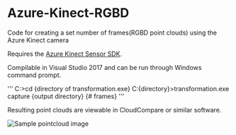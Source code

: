 # Azure-Kinect-RGBD
Code for creating a set number of frames(RGBD point clouds) using the Azure Kinect camera

Requires the [Azure Kinect Sensor SDK](https://github.com/microsoft/Azure-Kinect-Sensor-SDK/blob/develop/docs/usage.md).

Compilable in Visual Studio 2017 and can be run through Windows command prompt.

'''
C:\>cd {directory of transformation.exe}
C:\{directory}>transformation.exe capture {output directory} {# frames}
'''

Resulting point clouds are viewable in CloudCompare or similar software.

![Sample pointcloud image](https://github.com/leo-step/Azure-Kinect-RGBD/blob/master/sample.JPG)
